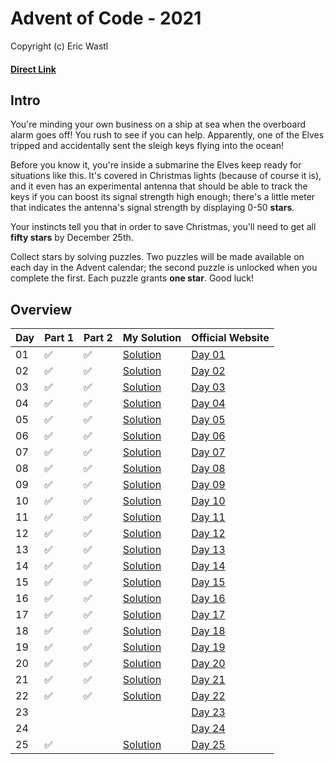  # Advent of Code - 2021
Copyright (c) Eric Wastl
#### [Direct Link](https://adventofcode.com/2021)

## Intro 
You're minding your own business on a ship at sea when the overboard alarm goes off! You rush to see if you can help. Apparently, one of the Elves tripped and accidentally sent the sleigh keys flying into the ocean!

Before you know it, you're inside a submarine the Elves keep ready for situations like this. It's covered in Christmas lights (because of course it is), and it even has an experimental antenna that should be able to track the keys if you can boost its signal strength high enough; there's a little meter that indicates the antenna's signal strength by displaying 0-50 **stars**.

Your instincts tell you that in order to save Christmas, you'll need to get all **fifty stars** by December 25th.

Collect stars by solving puzzles. Two puzzles will be made available on each day in the Advent calendar; the second puzzle is unlocked when you complete the first. Each puzzle grants **one star**. Good luck!

## Overview

| Day | Part 1 | Part 2 | My Solution | Official Website | 
| --- | --- | --- |---| --- |
| 01 | :white_check_mark: | :white_check_mark: | [Solution](01/code.py) | [Day 01](https://adventofcode.com/2021/day/1) |
| 02 | :white_check_mark: | :white_check_mark: | [Solution](02/code.py) | [Day 02](https://adventofcode.com/2021/day/2) |
| 03 | :white_check_mark: | :white_check_mark: | [Solution](03/code.py) | [Day 03](https://adventofcode.com/2021/day/3) |
| 04 | :white_check_mark: | :white_check_mark: | [Solution](04/code.py) | [Day 04](https://adventofcode.com/2021/day/4) |
| 05 | :white_check_mark: | :white_check_mark: | [Solution](05/code.py) | [Day 05](https://adventofcode.com/2021/day/5) |
| 06 | :white_check_mark: | :white_check_mark: | [Solution](06/code.py) | [Day 06](https://adventofcode.com/2021/day/6) |
| 07 | :white_check_mark: | :white_check_mark: | [Solution](07/code.py) | [Day 07](https://adventofcode.com/2021/day/7) |
| 08 | :white_check_mark: | :white_check_mark: | [Solution](08/code.py) | [Day 08](https://adventofcode.com/2021/day/8) |
| 09 | :white_check_mark: | :white_check_mark: | [Solution](09/code.py) | [Day 09](https://adventofcode.com/2021/day/9) |
| 10 | :white_check_mark: | :white_check_mark: | [Solution](10/code.py) | [Day 10](https://adventofcode.com/2021/day/10) |
| 11 | :white_check_mark: | :white_check_mark: | [Solution](11/code.py) | [Day 11](https://adventofcode.com/2021/day/11) |
| 12 | :white_check_mark: | :white_check_mark: | [Solution](12/code.py) | [Day 12](https://adventofcode.com/2021/day/12) |
| 13 | :white_check_mark: | :white_check_mark: | [Solution](13/code.py) | [Day 13](https://adventofcode.com/2021/day/13) |
| 14 | :white_check_mark: | :white_check_mark: | [Solution](14/code.py) | [Day 14](https://adventofcode.com/2021/day/14) |
| 15 | :white_check_mark: | :white_check_mark: | [Solution](15/code.py) | [Day 15](https://adventofcode.com/2021/day/15) |
| 16 | :white_check_mark: | :white_check_mark: | [Solution](16/code.py) | [Day 16](https://adventofcode.com/2021/day/16) |
| 17 | :white_check_mark: | :white_check_mark: | [Solution](17/code.py) | [Day 17](https://adventofcode.com/2021/day/17) |
| 18 | :white_check_mark: | :white_check_mark: | [Solution](18/code.py) | [Day 18](https://adventofcode.com/2021/day/18) |
| 19 | :white_check_mark: | :white_check_mark: | [Solution](19/code.py) | [Day 19](https://adventofcode.com/2021/day/19) |
| 20 | :white_check_mark: | :white_check_mark: | [Solution](20/code.py) | [Day 20](https://adventofcode.com/2021/day/20) |
| 21 | :white_check_mark: | :white_check_mark: | [Solution](21/code.py) | [Day 21](https://adventofcode.com/2021/day/21) |
| 22 | :white_check_mark: | :white_check_mark: | [Solution](22/code.py) | [Day 22](https://adventofcode.com/2021/day/22) |
| 23 |  |  |  | [Day 23](https://adventofcode.com/2021/day/23) |
| 24 |  |  |  | [Day 24](https://adventofcode.com/2021/day/24) |
| 25 | :white_check_mark: |  | [Solution](25/code.py) | [Day 25](https://adventofcode.com/2021/day/25) |
